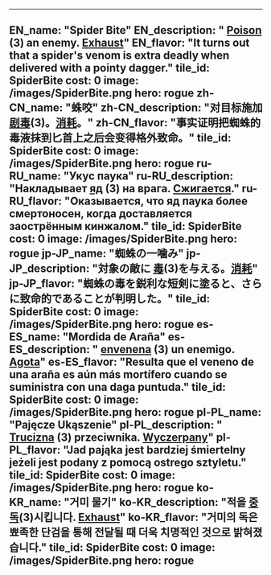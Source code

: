 ---

EN_name: "Spider Bite"
EN_description: " <u>Poison</u> (3) an enemy. <u>Exhaust</u>"
EN_flavor: "It turns out that a spider's venom is extra deadly when delivered with a pointy dagger."
tile_id: SpiderBite
cost: 0
image: /images/SpiderBite.png
hero: rogue
zh-CN_name: "蛛咬"
zh-CN_description: "对目标施加 <u>剧毒</u>(3)。<u>消耗</u>。"
zh-CN_flavor: "事实证明把蜘蛛的毒液抹到匕首上之后会变得格外致命。"
tile_id: SpiderBite
cost: 0
image: /images/SpiderBite.png
hero: rogue
ru-RU_name: "Укус паука"
ru-RU_description: "Накладывает  <u>яд</u> (3) на врага. <u>Сжигается</u>."
ru-RU_flavor: "Оказывается, что яд паука более смертоносен, когда доставляется заострённым кинжалом."
tile_id: SpiderBite
cost: 0
image: /images/SpiderBite.png
hero: rogue
jp-JP_name: "蜘蛛の一噛み"
jp-JP_description: "対象の敵に <u>毒</u>(3)を与える。<u>消耗</u>"
jp-JP_flavor: "蜘蛛の毒を鋭利な短剣に塗ると、さらに致命的であることが判明した。"
tile_id: SpiderBite
cost: 0
image: /images/SpiderBite.png
hero: rogue
es-ES_name: "Mordida de Araña"
es-ES_description: " <u>envenena</u> (3) un enemigo. <u>Agota</u>"
es-ES_flavor: "Resulta que el veneno de una araña es aún más mortífero cuando se suministra con una daga puntuda."
tile_id: SpiderBite
cost: 0
image: /images/SpiderBite.png
hero: rogue
pl-PL_name: "Pajęcze Ukąszenie"
pl-PL_description: " <u>Trucizna</u> (3) przeciwnika. <u>Wyczerpany</u>"
pl-PL_flavor: "Jad pająka jest bardziej śmiertelny jeżeli jest podany z pomocą ostrego sztyletu."
tile_id: SpiderBite
cost: 0
image: /images/SpiderBite.png
hero: rogue
ko-KR_name: "거미 물기"
ko-KR_description: "적을  <u>중독</u>(3)시킵니다. <u>Exhaust</u>"
ko-KR_flavor: "거미의 독은 뾰족한 단검을 통해 전달될 때 더욱 치명적인 것으로 밝혀졌습니다."
tile_id: SpiderBite
cost: 0
image: /images/SpiderBite.png
hero: rogue
---